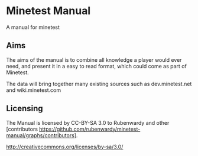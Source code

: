 Minetest Manual
===============

A manual for minetest


Aims
----

The aims of the manual is to combine all knowledge a player would ever need, and present it in a easy to read format, which could come as part of Minetest.

The data will bring together many existing sources such as dev.minetest.net and wiki.minetest.com


Licensing
---------

The Manual is licensed by CC-BY-SA 3.0 to Rubenwardy and other [contributors https://github.com/rubenwardy/minetest-manual/graphs/contributors].

http://creativecommons.org/licenses/by-sa/3.0/
